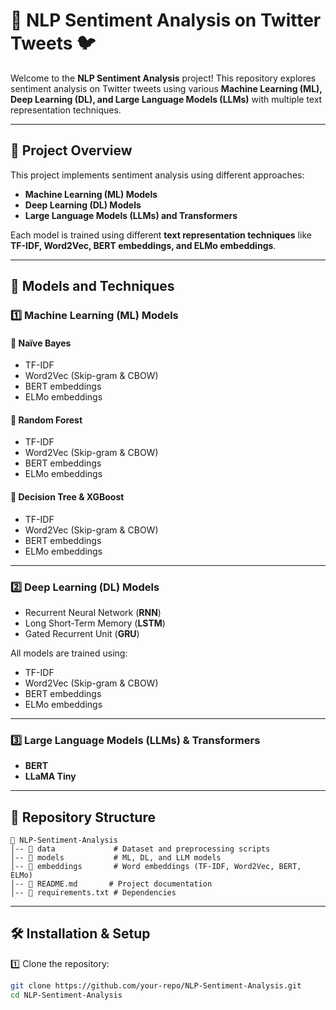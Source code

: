 # 🌟 NLP Sentiment Analysis on Twitter Tweets 🐦

Welcome to the **NLP Sentiment Analysis** project! This repository explores sentiment analysis on Twitter tweets using various **Machine Learning (ML), Deep Learning (DL), and Large Language Models (LLMs)** with multiple text representation techniques.

---

## 📌 Project Overview
This project implements sentiment analysis using different approaches:
- **Machine Learning (ML) Models**
- **Deep Learning (DL) Models**
- **Large Language Models (LLMs) and Transformers**

Each model is trained using different **text representation techniques** like **TF-IDF, Word2Vec, BERT embeddings, and ELMo embeddings**.

---

## 🚀 Models and Techniques
### 1️⃣ Machine Learning (ML) Models
#### 🔹 Naïve Bayes
- TF-IDF
- Word2Vec (Skip-gram & CBOW)
- BERT embeddings
- ELMo embeddings

#### 🔹 Random Forest
- TF-IDF
- Word2Vec (Skip-gram & CBOW)
- BERT embeddings
- ELMo embeddings

#### 🔹 Decision Tree & XGBoost
- TF-IDF
- Word2Vec (Skip-gram & CBOW)
- BERT embeddings
- ELMo embeddings

---

### 2️⃣ Deep Learning (DL) Models
- Recurrent Neural Network (**RNN**)
- Long Short-Term Memory (**LSTM**)
- Gated Recurrent Unit (**GRU**)

All models are trained using:
- TF-IDF
- Word2Vec (Skip-gram & CBOW)
- BERT embeddings
- ELMo embeddings

---

### 3️⃣ Large Language Models (LLMs) & Transformers
- **BERT**
- **LLaMA Tiny**

---

## 📂 Repository Structure
```
📂 NLP-Sentiment-Analysis
│-- 📁 data             # Dataset and preprocessing scripts
│-- 📁 models           # ML, DL, and LLM models
│-- 📁 embeddings       # Word embeddings (TF-IDF, Word2Vec, BERT, ELMo)
│-- 📄 README.md       # Project documentation
│-- 📄 requirements.txt # Dependencies
```

---

## 🛠️ Installation & Setup
1️⃣ Clone the repository:
```bash
git clone https://github.com/your-repo/NLP-Sentiment-Analysis.git
cd NLP-Sentiment-Analysis
```
